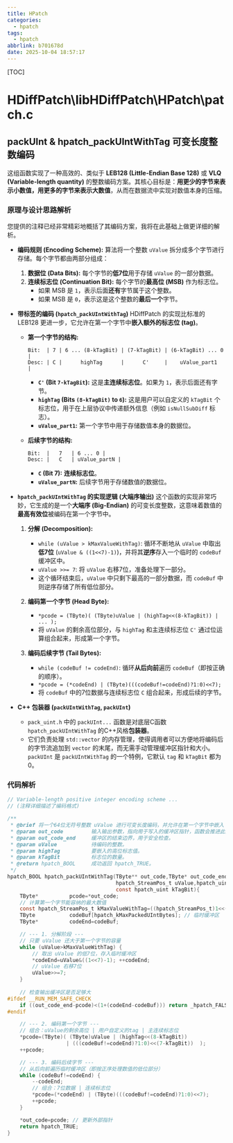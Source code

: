 ```yaml
---
title: HPatch
categories:
  - hpatch
tags:
  - hpatch
abbrlink: b701678d
date: 2025-10-04 18:57:17
---
```

[TOC]

# HDiffPatch\libHDiffPatch\HPatch\patch.c
## packUInt & hpatch_packUIntWithTag **可变长度整数编码**

这组函数实现了一种高效的、类似于 **LEB128 (Little-Endian Base 128)** 或 **VLQ (Variable-length quantity)** 的整数编码方案。其核心目标是：**用更少的字节来表示小数值，用更多的字节来表示大数值**，从而在数据流中实现对数值本身的压缩。

### **原理与设计思路解析**

您提供的注释已经非常精彩地概括了其编码方案，我将在此基础上做更详细的解析。

*   **编码规则 (Encoding Scheme):**
    算法将一个整数 `uValue` 拆分成多个字节进行存储。每个字节都由两部分组成：

    1.  **数据位 (Data Bits):** 每个字节的**低7位**用于存储 `uValue` 的一部分数据。
    2.  **连续标志位 (Continuation Bit):** 每个字节的**最高位 (MSB)** 作为标志位。
        *   如果 MSB 是 `1`，表示后面**还有**字节属于这个整数。
        *   如果 MSB 是 `0`，表示这是这个整数的**最后一个**字节。

*   **带标签的编码 (`hpatch_packUIntWithTag`)**
    HDiffPatch 的实现比标准的 LEB128 更进一步，它允许在第一个字节中**嵌入额外的标志位 (tag)**。

    *   **第一个字节的结构:**
        ```
        Bit:  | 7 | 6 ... (8-kTagBit) | (7-kTagBit) | (6-kTagBit) ... 0 |
        Desc: | C |      highTag      |      C'     |    uValue_part1   |
        ```
        *   **`C'` (Bit `7-kTagBit`):** 这是**主连续标志位**。如果为 `1`，表示后面还有字节。
        *   **`highTag` (Bits `(8-kTagBit)` to `6`):** 这是用户可以自定义的 `kTagBit` 个标志位，用于在上层协议中传递额外信息（例如 `isNullSubDiff` 标志）。
        *   **`uValue_part1`:** 第一个字节中用于存储数值本身的数据位。

    *   **后续字节的结构:**
        ```
        Bit:  |   7   | 6 ... 0 |
        Desc: |   C   | uValue_partN |
        ```
        *   **`C` (Bit 7):** **连续标志位**。
        *   **`uValue_partN`:** 后续字节用于存储数值的数据位。

*   **`hpatch_packUIntWithTag` 的实现逻辑 (大端序输出)**
    这个函数的实现非常巧妙，它生成的是一个**大端序 (Big-Endian)** 的可变长度整数，这意味着数值的**最高有效位**被编码在第一个字节中。

    1.  **分解 (Decomposition):**
        *   `while (uValue > kMaxValueWithTag)`: 循环不断地从 `uValue` 中取出**低7位** (`uValue & ((1<<7)-1)`)，并将其**逆序**存入一个临时的 `codeBuf` 缓冲区中。
        *   `uValue >>= 7`: 将 `uValue` 右移7位，准备处理下一部分。
        *   这个循环结束后，`uValue` 中只剩下最高的一部分数据，而 `codeBuf` 中则逆序存储了所有低位部分。

    2.  **编码第一个字节 (Head Byte):**
        *   `*pcode = (TByte)( (TByte)uValue | (highTag<<(8-kTagBit)) | ... );`
        *   将 `uValue` 的剩余高位部分，与 `highTag` 和主连续标志位 `C'` 通过位运算组合起来，形成第一个字节。

    3.  **编码后续字节 (Tail Bytes):**
        *   `while (codeBuf != codeEnd)`: 循环**从后向前**遍历 `codeBuf`（即按正确的顺序）。
        *   `*pcode = (*codeEnd) | (TByte)(((codeBuf!=codeEnd)?1:0)<<7);`
        *   将 `codeBuf` 中的7位数据与连续标志位 `C` 组合起来，形成后续的字节。

*   **C++ 包装器 (`packUIntWithTag`, `packUInt`)**
    *   `pack_uint.h` 中的 `packUInt...` 函数是对底层C函数 `hpatch_packUIntWithTag` 的C++风格**包装器**。
    *   它们负责处理 `std::vector` 的内存管理，使得调用者可以方便地将编码后的字节流追加到 `vector` 的末尾，而无需手动管理缓冲区指针和大小。`packUInt` 是 `packUIntWithTag` 的一个特例，它默认 `tag` 和 `kTagBit` 都为0。

### **代码解析**

```c
// Variable-length positive integer encoding scheme ...
// (注释详细描述了编码格式)

/**
 * @brief 将一个64位无符号整数 uValue 进行可变长度编码，并允许在第一个字节中嵌入 kTagBit 个高位标志。
 * @param out_code         输入输出参数，指向用于写入的缓冲区指针，函数会推进此指针。
 * @param out_code_end     缓冲区的结束边界，用于安全检查。
 * @param uValue           待编码的整数。
 * @param highTag          要嵌入的高位标志值。
 * @param kTagBit          标志位的数量。
 * @return hpatch_BOOL     成功返回 hpatch_TRUE。
 */
hpatch_BOOL hpatch_packUIntWithTag(TByte** out_code,TByte* out_code_end,
                                   hpatch_StreamPos_t uValue,hpatch_uint highTag,
                                   const hpatch_uint kTagBit){
    TByte*          pcode=*out_code;
    // 计算第一个字节能容纳的最大数值
    const hpatch_StreamPos_t kMaxValueWithTag=((hpatch_StreamPos_t)1<<(7-kTagBit))-1;
    TByte           codeBuf[hpatch_kMaxPackedUIntBytes]; // 临时缓冲区
    TByte*          codeEnd=codeBuf;

    // --- 1. 分解阶段 ---
    // 只要 uValue 还大于第一个字节的容量
    while (uValue>kMaxValueWithTag) {
        // 取出 uValue 的低7位，存入临时缓冲区
        *codeEnd=uValue&((1<<7)-1); ++codeEnd;
        // uValue 右移7位
        uValue>>=7;
    }
    
    // 检查输出缓冲区是否足够大
#ifdef __RUN_MEM_SAFE_CHECK
    if ((out_code_end-pcode)<(1+(codeEnd-codeBuf))) return _hpatch_FALSE;
#endif

    // --- 2. 编码第一个字节 ---
    // 组合：uValue的剩余高位 | 用户自定义的tag | 主连续标志位
    *pcode=(TByte)( (TByte)uValue | (highTag<<(8-kTagBit))
                   | (((codeBuf!=codeEnd)?1:0)<<(7-kTagBit))  );
    ++pcode;

    // --- 3. 编码后续字节 ---
    // 从后向前遍历临时缓冲区（即按正序处理数值的低位部分）
    while (codeBuf!=codeEnd) {
        --codeEnd;
        // 组合：7位数据 | 连续标志位
        *pcode=(*codeEnd) | (TByte)(((codeBuf!=codeEnd)?1:0)<<7);
        ++pcode;
    }

    *out_code=pcode; // 更新外部指针
    return hpatch_TRUE;
}
```
